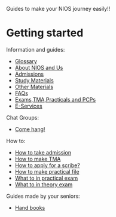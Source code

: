 

Guides to make your NIOS journey easily!! 

# Getting started
Information and guides:
- [Glossary](/wiki/Glossary)
- [About NIOS and Us](/wiki/About)
- [Admissions](/wiki/Admissions)
- [Study Materials](/wiki/Study-Materials)
- [Other Materials](/wiki/other-materials)
- [FAQs](/wiki/FAQ'S)
- [Exams,TMA,Practicals and PCPs](/wiki/Exams-Assignments)
- [E-Services](/wiki/EServices)

Chat Groups:
- [Come hang!](/wiki/Get_Help)

How to:
- [How to take admission](https://nios.ac.in/student-information-section/admission-procedure-videos.aspx)
- [How to make TMA](/wiki/Guidelines)
- [How to apply for a scribe?](/wiki/howto's-scribe)
- [How to make practical file]( /wiki/howto-rec-book)
- [What to in practical exam](/wiki/pr)
- [What to in theory exam](/wiki/th)

Guides made by your seniors:
 
- [Hand books](/wiki/Seb_Hand_Books)
